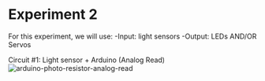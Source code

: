 # Experiment 2
For this experiment, we will use:
-Input: light sensors
-Output: LEDs AND/OR Servos

Circuit #1:
Light sensor + Arduino (Analog Read)
![arduino-photo-resistor-analog-read](https://user-images.githubusercontent.com/43145138/82398041-dd8eac00-9a1f-11ea-9c4f-df649609d6ec.gif)
